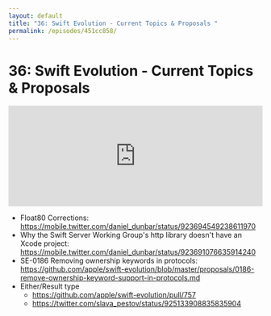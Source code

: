 ```yaml
---
layout: default
title: "36: Swift Evolution - Current Topics & Proposals "
permalink: /episodes/451cc858/
---
```


# 36: Swift Evolution - Current Topics & Proposals 

<iframe frameBorder="0" height="200px" scrolling="no" seamless src="https://player.simplecast.com/3ff00000-92a9-44e0-9f7a-f19dc57e3162" width="100%"></iframe>

- Float80 Corrections: https://mobile.twitter.com/daniel_dunbar/status/923694549238611970
- Why the Swift Server Working Group's http library doesn't have an Xcode project: https://mobile.twitter.com/daniel_dunbar/status/923691076635914240
- SE-0186 Removing ownership keywords in protocols: https://github.com/apple/swift-evolution/blob/master/proposals/0186-remove-ownership-keyword-support-in-protocols.md
- Either/Result type
  - https://github.com/apple/swift-evolution/pull/757
  - https://twitter.com/slava_pestov/status/925133908835835904
